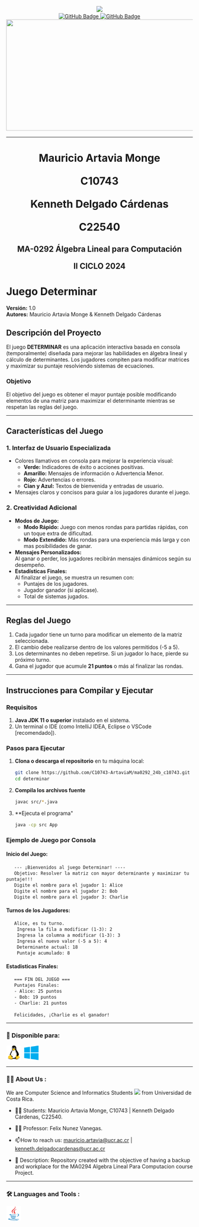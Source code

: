 <div id="header" align="center">
  <img src="https://media.giphy.com/media/M9gbBd9nbDrOTu1Mqx/giphy.gif" width="100"/>
</div>

<div id="badges" align="center">
  <a href="https://github.com/C10743-ArtaviaM">
    <img src="https://img.shields.io/badge/GitHub-000000?style=for-the-badge&logo=github&logoColor=white" alt="GitHub Badge"/>
    <a href="https://github.com/KenthsFa24">
    <img src="https://img.shields.io/badge/GitHub-000000?style=for-the-badge&logo=github&logoColor=white" alt="GitHub Badge"/>
  </a>
  </a>
</div>

<div align="center">
  <img src="https://media.giphy.com/media/dWesBcTLavkZuG35MI/giphy.gif" width="600" height="300"/>
</div>

---

<div align="center">
  <h1>
    <p>Mauricio Artavia Monge</p>
    <p>C10743</p>
    <p>Kenneth Delgado Cárdenas</p>
    <p>C22540</p>
  </h1>
</div>

<div align="center">
  <h2>
    <p>MA-0292 Álgebra Lineal para Computación</p>
    <p>II CICLO 2024</p>
  </h2>
</div>

# Juego Determinar

**Versión:** 1.0  
**Autores:** Mauricio Artavia Monge & Kenneth Delgado Cárdenas

## Descripción del Proyecto

El juego **DETERMINAR** es una aplicación interactiva basada en consola (temporalmente) diseñada para mejorar las habilidades en álgebra lineal y cálculo de determinantes. Los jugadores compiten para modificar matrices y maximizar su puntaje resolviendo sistemas de ecuaciones.

### Objetivo

El objetivo del juego es obtener el mayor puntaje posible modificando elementos de una matriz para maximizar el determinante mientras se respetan las reglas del juego.

---

## Características del Juego

### 1. Interfaz de Usuario Especializada

- Colores llamativos en consola para mejorar la experiencia visual:
  - **Verde:** Indicadores de éxito o acciones positivas.
  - **Amarillo:** Mensajes de información o Advertencia Menor.
  - **Rojo:** Advertencias o errores.
  - **Cian y Azul:** Textos de bienvenida y entradas de usuario.
- Mensajes claros y concisos para guiar a los jugadores durante el juego.

### 2. Creatividad Adicional

- **Modos de Juego:**
  - **Modo Rápido:** Juego con menos rondas para partidas rápidas, con un toque extra de dificultad.
  - **Modo Extendido:** Más rondas para una experiencia más larga y con mas posibilidades de ganar.
- **Mensajes Personalizados:**  
  Al ganar o perder, los jugadores recibirán mensajes dinámicos según su desempeño.
- **Estadísticas Finales:**  
  Al finalizar el juego, se muestra un resumen con:
  - Puntajes de los jugadores.
  - Jugador ganador (si aplicase).
  - Total de sistemas jugados.

---

## Reglas del Juego

1. Cada jugador tiene un turno para modificar un elemento de la matriz seleccionada.
2. El cambio debe realizarse dentro de los valores permitidos (-5 a 5).
3. Los determinantes no deben repetirse. Si un jugador lo hace, pierde su próximo turno.
4. Gana el jugador que acumule **21 puntos** o más al finalizar las rondas.

---

## Instrucciones para Compilar y Ejecutar

### Requisitos

1. **Java JDK 11 o superior** instalado en el sistema.
2. Un terminal o IDE (como IntelliJ IDEA, Eclipse o VSCode [recomendado]).

### Pasos para Ejecutar

1. **Clona o descarga el repositorio** en tu máquina local:
   ```bash
   git clone https://github.com/C10743-ArtaviaM/ma0292_24b_c10743.git
   cd determinar
   ```
2. **Compila los archivos fuente**
   ```bash
   javac src/*.java
   ```
3. \*\*Ejecuta el programa"
   ```bash
   java -cp src App
   ```

### Ejemplo de Juego por Consola

#### Inicio del Juego:

```plaintext
   --- ¡Bienvenidos al juego Determinar! ----
   Objetivo: Resolver la matriz con mayor determinante y maximizar tu puntaje!!!
   Digite el nombre para el jugador 1: Alice
   Digite el nombre para el jugador 2: Bob
   Digite el nombre para el jugador 3: Charlie
```

#### Turnos de los Jugadores:

```plaintext
   Alice, es tu turno.
    Ingresa la fila a modificar (1-3): 2
    Ingresa la columna a modificar (1-3): 3
    Ingresa el nuevo valor (-5 a 5): 4
    Determinante actual: 18
    Puntaje acumulado: 8
```

#### Estadisticas Finales:

```plaintext
   === FIN DEL JUEGO ===
   Puntajes Finales:
   - Alice: 25 puntos
   - Bob: 19 puntos
   - Charlie: 21 puntos

   Felicidades, ¡Charlie es el ganador!
```

---

### 💾 Disponible para:

<div>
  <img src="https://github.com/devicons/devicon/blob/master/icons/linux/linux-original.svg" title="Linux" alt="Linux" width="40" height="40"/>&nbsp;
  <img src="https://github.com/devicons/devicon/blob/master/icons/windows8/windows8-original.svg" title="Windows" alt="Windows" width="40" height="40"/>&nbsp;

</div>

---

### :man_technologist: About Us :

We are Computer Science and Informatics Students <img src="https://media.giphy.com/media/WUlplcMpOCEmTGBtBW/giphy.gif" width="30"> from Universidad de Costa Rica.

- :man_technologist: Students: Mauricio Artavia Monge, C10743 | Kenneth Delgado Cárdenas, C22540.

- 👨‍🏫 Professor: Felix Nunez Vanegas.

- :mailbox:How to reach us: mauricio.artavia@ucr.ac.cr | kenneth.delgadocardenas@ucr.ac.cr

- :bookmark_tabs: Description: Repository created with the objective of having a backup and workplace for the MA0294 Algebra Lineal Para Computacion course Project.

---

### :hammer_and_wrench: Languages and Tools :

<div>
  <img src="https://github.com/devicons/devicon/blob/master/icons/java/java-original.svg" title="Java" alt="Java" width="40" height="40"/>&nbsp;
</div>
